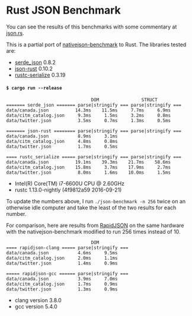 # Rust JSON Benchmark

You can see the results of this benchmarks with some commentary at [json.rs](http://json.rs).

This is a partial port of
[nativejson-benchmark](https://github.com/miloyip/nativejson-benchmark)
to Rust. The libraries tested are:

- [serde\_json](https://github.com/serde-rs/json) 0.8.2
- [json-rust](https://github.com/maciejhirsz/json-rust) 0.10.2
- [rustc-serialize](https://github.com/rust-lang-nursery/rustc-serialize) 0.3.19

#### `$ cargo run --release`

```
                                DOM                STRUCT
======= serde_json ======= parse|stringify === parse|stringify ===
data/canada.json          14.3ms    11.5ms     7.7ms     6.9ms
data/citm_catalog.json     9.3ms     1.5ms     3.2ms     0.8ms
data/twitter.json          3.5ms     0.7ms     1.3ms     0.5ms

======= json-rust ======== parse|stringify === parse|stringify ===
data/canada.json           8.9ms     3.1ms
data/citm_catalog.json     4.8ms     0.8ms
data/twitter.json          1.7ms     0.5ms

==== rustc_serialize ===== parse|stringify === parse|stringify ===
data/canada.json          19.1ms    39.3ms    21.7ms    58.6ms
data/citm_catalog.json    15.8ms     3.7ms    17.9ms     2.7ms
data/twitter.json          8.0ms     1.6ms    10.0ms     1.5ms
```

- Intel(R) Core(TM) i7-6600U CPU @ 2.60GHz
- rustc 1.13.0-nightly (4f9812a59 2016-09-21)

To update the numbers above, I run `./json-benchmark -n 256` twice on an
otherwise idle computer and take the least of the two results for each number.

For comparison, here are results from
[RapidJSON](https://github.com/miloyip/rapidjson) on the same hardware with the
nativejson-benchmark modified to run 256 times instead of 10.

```
                                DOM
==== rapidjson-clang ===== parse|stringify ===
data/canada.json           4.6ms     9.5ms
data/citm_catalog.json     2.0ms     1.1ms
data/twitter.json          1.4ms     0.9ms

===== rapidjson-gcc ====== parse|stringify ===
data/canada.json           3.9ms     7.0ms
data/citm_catalog.json     1.7ms     0.9ms
data/twitter.json          1.3ms     0.9ms
```

- clang version 3.8.0
- gcc version 5.4.0
